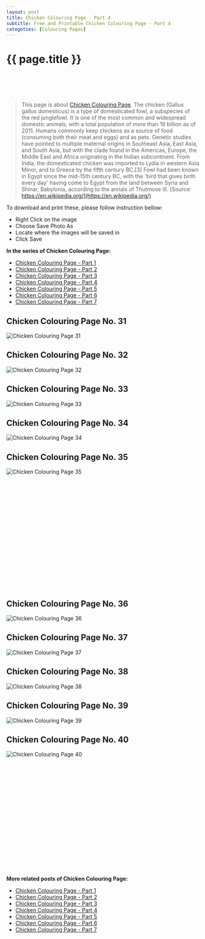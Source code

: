 ```yaml
---
layout: post
title: Chicken Colouring Page - Part 4
subtitle: Free and Printable Chicken Colouring Page - Part 4
categoties: [Colouring Pages]
---
```

{{ page.title }}
================
<script async src="//pagead2.googlesyndication.com/pagead/js/adsbygoogle.js"></script><!-- UnderTitleAds --> <ins class="adsbygoogle" style="display:inline-block;width:468px;height:60px" data-ad-client="ca-pub-6753140515841889" data-ad-slot="4010138290"></ins><script> (adsbygoogle = window.adsbygoogle || []).push({}); </script>

> This page is about [Chicken Colouring Page](https://freecoloringpages.github.io/). The chicken (Gallus gallus domesticus) is a type of domesticated fowl, a subspecies of the red junglefowl. It is one of the most common and widespread domestic animals, with a total population of more than 19 billion as of 2011. Humans commonly keep chickens as a source of food (consuming both their meat and eggs) and as pets. Genetic studies have pointed to multiple maternal origins in Southeast Asia, East Asia, and South Asia, but with the clade found in the Americas, Europe, the Middle East and Africa originating in the Indian subcontinent. From India, the domesticated chicken was imported to Lydia in western Asia Minor, and to Greece by the fifth century BC.[3] Fowl had been known in Egypt since the mid-15th century BC, with the 'bird that gives birth every day' having come to Egypt from the land between Syria and Shinar, Babylonia, according to the annals of Thutmose III. [Source: https://en.wikipedia.org/](https://en.wikipedia.org/)

To download and print these, please follow instruction bellow:
* Right Click on the image 
* Choose Save Photo As 
* Locate where the images will be saved in 
* Click Save

**In the series of Chicken Colouring Page:**

* [Chicken Colouring Page - Part 1](https://freecoloringpages.github.io/2017/12/05/Chicken-Colouring-Page-part-1.html)
* [Chicken Colouring Page - Part 2](https://freecoloringpages.github.io/2017/12/05/Chicken-Colouring-Page-part-2.html)
* [Chicken Colouring Page - Part 3](https://freecoloringpages.github.io/2017/12/05/Chicken-Colouring-Page-part-3.html)
* [Chicken Colouring Page - Part 4](https://freecoloringpages.github.io/2017/12/05/Chicken-Colouring-Page-part-4.html)
* [Chicken Colouring Page - Part 5](https://freecoloringpages.github.io/2017/12/05/Chicken-Colouring-Page-part-5.html)
* [Chicken Colouring Page - Part 6](https://freecoloringpages.github.io/2017/12/05/Chicken-Colouring-Page-part-6.html)
* [Chicken Colouring Page - Part 7](https://freecoloringpages.github.io/2017/12/05/Chicken-Colouring-Page-part-7.html)

## Chicken Colouring Page No. 31
![Chicken Colouring Page 31](https://freecoloringpages.github.io/img3/Chicken-Colouring-Page%20(31).jpg "Chicken Colouring Page 31")

## Chicken Colouring Page No. 32
![Chicken Colouring Page 32](https://freecoloringpages.github.io/img3/Chicken-Colouring-Page%20(32).jpg "Chicken Colouring Page 32")

## Chicken Colouring Page No. 33
![Chicken Colouring Page 33](https://freecoloringpages.github.io/img3/Chicken-Colouring-Page%20(33).jpg "Chicken Colouring Page 33")

## Chicken Colouring Page No. 34
![Chicken Colouring Page 34](https://freecoloringpages.github.io/img3/Chicken-Colouring-Page%20(34).jpg "Chicken Colouring Page 34")

## Chicken Colouring Page No. 35
![Chicken Colouring Page 35](https://freecoloringpages.github.io/img3/Chicken-Colouring-Page%20(35).jpg "Chicken Colouring Page 35")

<script async src="//pagead2.googlesyndication.com/pagead/js/adsbygoogle.js"></script><!-- Texxtonly --><ins class="adsbygoogle" style="display:inline-block;width:336px;height:280px" data-ad-client="ca-pub-6753140515841889" data-ad-slot="3207852233"></ins><script>(adsbygoogle = window.adsbygoogle || []).push({}); </script>

## Chicken Colouring Page No. 36
![Chicken Colouring Page 36](https://freecoloringpages.github.io/img3/Chicken-Colouring-Page%20(36).jpg "Chicken Colouring Page 36")

## Chicken Colouring Page No. 37
![Chicken Colouring Page 37](https://freecoloringpages.github.io/img3/Chicken-Colouring-Page%20(37).jpg "Chicken Colouring Page 37")

## Chicken Colouring Page No. 38
![Chicken Colouring Page 38](https://freecoloringpages.github.io/img3/Chicken-Colouring-Page%20(38).jpg "Chicken Colouring Page 38")

## Chicken Colouring Page No. 39
![Chicken Colouring Page 39](https://freecoloringpages.github.io/img3/Chicken-Colouring-Page%20(39).jpg "Chicken Colouring Page 39")

## Chicken Colouring Page No. 40
![Chicken Colouring Page 40](https://freecoloringpages.github.io/img3/Chicken-Colouring-Page%20(40).jpg "Chicken Colouring Page 40")

<script async src="//pagead2.googlesyndication.com/pagead/js/adsbygoogle.js"></script><!-- Texxtonly --><ins class="adsbygoogle" style="display:inline-block;width:336px;height:280px" data-ad-client="ca-pub-6753140515841889" data-ad-slot="3207852233"></ins><script>(adsbygoogle = window.adsbygoogle || []).push({}); </script>

**More related posts of Chicken Colouring Page:**

* [Chicken Colouring Page - Part 1](https://freecoloringpages.github.io/2017/12/05/Chicken-Colouring-Page-part-1.html)
* [Chicken Colouring Page - Part 2](https://freecoloringpages.github.io/2017/12/05/Chicken-Colouring-Page-part-2.html)
* [Chicken Colouring Page - Part 3](https://freecoloringpages.github.io/2017/12/05/Chicken-Colouring-Page-part-3.html)
* [Chicken Colouring Page - Part 4](https://freecoloringpages.github.io/2017/12/05/Chicken-Colouring-Page-part-4.html)
* [Chicken Colouring Page - Part 5](https://freecoloringpages.github.io/2017/12/05/Chicken-Colouring-Page-part-5.html)
* [Chicken Colouring Page - Part 6](https://freecoloringpages.github.io/2017/12/05/Chicken-Colouring-Page-part-6.html)
* [Chicken Colouring Page - Part 7](https://freecoloringpages.github.io/2017/12/05/Chicken-Colouring-Page-part-7.html)

